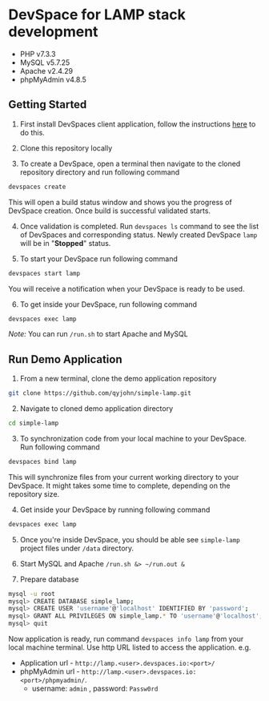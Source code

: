 # DevSpace for LAMP stack development

* PHP v7.3.3
* MySQL v5.7.25
* Apache v2.4.29
* phpMyAdmin v4.8.5

## Getting Started

1. First install DevSpaces client application, follow the instructions [here](https://support.devspaces.io/article/22-devspaces-client-installation) to do this.

2. Clone this repository locally

3. To create a DevSpace, open a terminal then navigate to the cloned repository directory and run following command
```bash
devspaces create
```
This will open a build status window and shows you the progress of DevSpace creation. Once build is successful validated starts.

4. Once validation is completed. Run `devspaces ls` command to see the list of DevSpaces and corresponding status. Newly created DevSpace `lamp` will be in "**Stopped**" status.

5. To start your DevSpace run following command
```bash
devspaces start lamp
```
You will receive a notification when your DevSpace is ready to be used.

6. To get inside your DevSpace, run following command
```bash
devspaces exec lamp
```

_Note:_ You can run `/run.sh` to start Apache and MySQL

## Run Demo Application

1. From a new terminal, clone the demo application repository
```bash
git clone https://github.com/qyjohn/simple-lamp.git
```

2. Navigate to cloned demo application directory
```bash
cd simple-lamp
```

3. To synchronization code from your local machine to your DevSpace. Run following command
```bash
devspaces bind lamp
```
This will synchronize files from your current working directory to your DevSpace. It might takes some time to complete, depending on the repository size.

4. Get inside your DevSpace by running following command
```bash
devspaces exec lamp
```
5. Once you're inside DevSpace, you should be able see `simple-lamp` project files under `/data` directory.

6. Start MySQL and Apache `/run.sh &> ~/run.out &`

7. Prepare database
```bash
mysql -u root
mysql> CREATE DATABASE simple_lamp;
mysql> CREATE USER 'username'@'localhost' IDENTIFIED BY 'password';
mysql> GRANT ALL PRIVILEGES ON simple_lamp.* TO 'username'@'localhost';
mysql> quit
```

Now application is ready, run command `devspaces info lamp` from your local machine terminal. Use http URL listed to access the application. e.g.

* Application url - `http://lamp.<user>.devspaces.io:<port>/`
* phpMyAdmin url - `http://lamp.<user>.devspaces.io:<port>/phpmyadmin/`.
  * username: `admin` , password: `Passw0rd`
